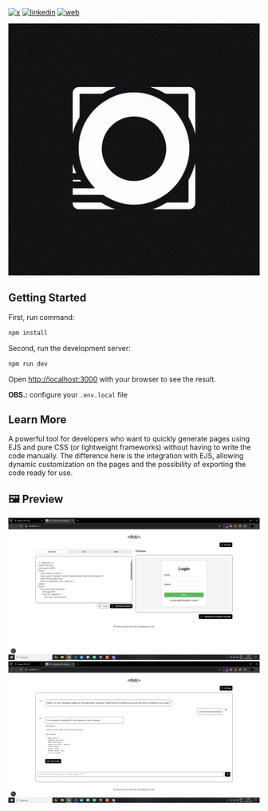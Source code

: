 [![x](https://img.shields.io/badge/X-000000?style=for-the-badge&logo=X&logoColor=white)](https://twitter.com/t_h_e_u)
[![linkedin](https://img.shields.io/badge/Linkedin-0A66C2?style=for-the-badge&logo=linkedin&logoColor=white)](https://www.linkedin.com/in/matheusgbatista/)
[![web](https://img.shields.io/badge/web-000000?style=for-the-badge&logo=web&logoColor=white)](https://t-heu.github.io)

![logo](docs/logo.png "logo")

## Getting Started

First, run command:

```bash
npm install
```

Second, run the development server:

```bash
npm run dev
```

Open [http://localhost:3000](http://localhost:3000) with your browser to see the result.

**OBS.:** configure your `.env.local` file

## Learn More

A powerful tool for developers who want to quickly generate pages using EJS and pure CSS (or lightweight frameworks) without having to write the code manually. The difference here is the integration with EJS, allowing dynamic customization on the pages and the possibility of exporting the code ready for use.

## 🖼️ Preview
![Screen 1](docs/preview.png "Screen 1")
![Screen 2](docs/image.png "Screen 2")
